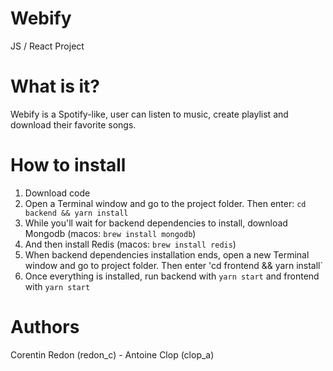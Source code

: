 # Webify
JS / React Project 

# What is it?

Webify is a Spotify-like, user can listen to music, create playlist and download their favorite songs.

# How to install

1) Download code
2) Open a Terminal window and go to the project folder. Then enter: `cd backend && yarn install`
3) While you'll wait for backend dependencies to install, download Mongodb (macos: `brew install mongodb`)
4) And then install Redis (macos: `brew install redis`)
5) When backend dependencies installation ends, open a new Terminal window and go to project folder. Then enter 'cd frontend && yarn install`
6) Once everything is installed, run backend with `yarn start` and frontend with `yarn start`

# Authors

Corentin Redon (redon_c) - Antoine Clop (clop_a)
